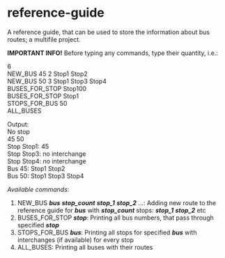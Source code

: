 # reference-guide
A reference guide, that can be used to store the information about bus routes; a multifile project.

**IMPORTANT INFO!** Before typing any commands, type their quantity, i.e.:  

6  
NEW_BUS 45 2 Stop1 Stop2  
NEW_BUS 50 3 Stop1 Stop3 Stop4  
BUSES_FOR_STOP Stop100  
BUSES_FOR_STOP Stop1  
STOPS_FOR_BUS 50  
ALL_BUSES  

Output:  
No stop  
45 50  
Stop Stop1: 45  
Stop Stop3: no interchange  
Stop Stop4: no interchange  
Bus 45: Stop1 Stop2  
Bus 50: Stop1 Stop3 Stop4  


*Available commands*:
1) NEW_BUS ***bus*** ***stop_count*** ***stop_1*** ***stop_2*** ...:  Adding new route to the reference guide for ***bus*** with ***stop_count*** stops: ***stop_1*** ***stop_2*** etc
2) BUSES_FOR_STOP ***stop***:  Printing all bus numbers, that pass through specified ***stop***
3) STOPS_FOR_BUS ***bus***:  Printing all stops for specified ***bus*** with interchanges (if available) for every stop
4) ALL_BUSES:  Printing all buses with their routes
